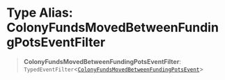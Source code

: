 # Type Alias: ColonyFundsMovedBetweenFundingPotsEventFilter

> **ColonyFundsMovedBetweenFundingPotsEventFilter**: `TypedEventFilter`\<[`ColonyFundsMovedBetweenFundingPotsEvent`](ColonyFundsMovedBetweenFundingPotsEvent.md)\>
